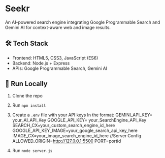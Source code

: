 # Seekr 
An AI-powered search engine integrating Google Programmable Search and Gemini AI for context-aware web and image results.

## 🛠 Tech Stack
- Frontend: HTML5, CSS3, JavaScript (ES6)
- Backend: Node.js + Express
- APIs: Google Programmable Search, Gemini AI

## 🚀 Run Locally
1. Clone the repo  
2. Run `npm install`  
3. Create a `.env` file with your API keys
    In the format:
      GEMINI_API_KEY= your_AI_API_Key
      GOOGLE_API_KEY= your_SearchEngine_API_Key
      SEARCH_CX=your_custom_search_engine_id_here
      GOOGLE_API_KEY_IMAGE=your_google_search_api_key_here
      IMAGE_CX=your_image_search_engine_id_here
      //Server Config
      ALLOWED_ORIGIN=http://127.0.0.1:5500
      PORT=portid

5. Run `node server.js`
